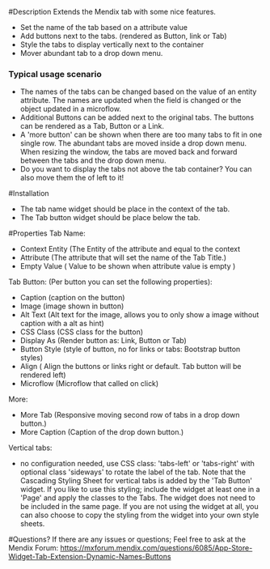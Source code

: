 #Description
Extends the Mendix tab with some nice features.
- Set the name of the tab based on a attribute value
- Add buttons next to the tabs. (rendered as Button, link or Tab)
- Style the tabs to display vertically next to the container
- Mover abundant tab to a drop down menu. 

### Typical usage scenario
- The names of the tabs can be changed based on the value of an entity attribute. The names are updated when the field is changed or the object updated in a microflow.
- Additional Buttons can be added next to the original tabs. The buttons can be rendered as a Tab, Button or a Link.
- A 'more button' can be shown when there are too many tabs to fit in one single row. The abundant tabs are moved inside a drop down menu. When resizing the window, the tabs are moved back and forward between the tabs and the drop down menu.
- Do you want to display the tabs not above the tab container? You can also move them the of left to it!

#Installation
- The tab name widget should be place in the context of the tab.
- The Tab button widget should be place below the tab.

#Properties
Tab Name:
- Context Entity (The Entity of the attribute and equal to the context
- Attribute (The attribute that will set the name of the Tab Title.)
- Empty Value ( Value to be shown when attribute value is empty )

Tab Button: (Per button you can set the following properties):
- Caption (caption on the button)
- Image (image shown in button)
- Alt Text (Alt text for the image, allows you to only show a image without caption with a alt as hint)
- CSS Class (CSS class for the button)
- Display As (Render button as: Link, Button or Tab)
- Button Style (style of button, no for links or tabs: Bootstrap button styles)
- Align ( Align the buttons or links right or default. Tab button will be rendered left)
- Microflow (Microflow that called on click)

More:
- More Tab (Responsive moving second row of tabs in a drop down button.)
- More Caption (Caption of the drop down button.)

Vertical tabs:
- no configuration needed, use CSS class: 'tabs-left' or 'tabs-right' with optional class 'sideways' to rotate the label of the tab.
Note that the Cascading Styling Sheet for vertical tabs is added by the 'Tab Button' widget. If you like to use this styling; include the widget at least one in a 'Page' and apply the classes to the Tabs. The widget does not need to be included in the same page. If you are not using the widget at all, you can also choose to copy the styling from the widget into your own style sheets.

#Questions?
If there are any issues or questions; Feel free to ask at the Mendix Forum:
https://mxforum.mendix.com/questions/6085/App-Store-Widget-Tab-Extension-Dynamic-Names-Buttons
